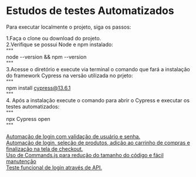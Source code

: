 # Estudos de testes Automatizados #
Para executar localmente o projeto, siga os passos:<br>

1.Faça o clone ou download do projeto.<br>
2.Verifique se possui Node e npm instalado:<br>
"""<br>
node --version && npm --version<br>
"""<br>
3.Acesse o diretório e execute via terminal o comando que fará a instalação do framework Cypress na versão utilizada no prjeto:<br>
"""<br>
npm install cypress@13.6.1<br>
"""<br>
4. Após a instalação execute o comando para abrir o Cypress e executar os testes automatizados:<br>
"""<br>
npx Cypress open<br>
"""<br>

<a href="https://github.com/vismartins/Testes-com-Cypress/blob/main/cypress/e2e/login/vlogin.cy.js" target="_blank">Automação de login com validação de usuário e senha.</a><br>
<a href="https://github.com/vismartins/Testes-com-Cypress/blob/main/cypress/e2e/vCompraProdutoOk.cy.js" target="_blank">Automação de login, seleção de produtos, adição ao carrinho de compras e finalização na tela de checkout.</a><br>
<a href="https://github.com/vismartins/Testes-com-Cypress/blob/main/cypress/support/loginComands.js" target="_blank">Uso de Commands.js para redução do tamanho do código e fácil manutenção</a><br>
<a href="https://github.com/vismartins/Testes-com-Cypress/blob/main/cypress/e2e/API/api_login.cy.js" target="_blank">Teste funcional de login através de API.</a><br>
